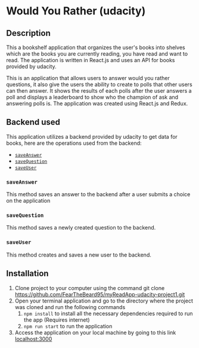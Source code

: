 # Would You Rather (udacity)

## Description

This a bookshelf application that organizes the user's books into shelves which are the books you are currently reading, you have read and want to read. The application is written in React.js and uses an API for books provided by udacity.

This is an application that allows users to answer would you rather questions, it also give the users the ability to create to polls that other users can then answer. It shows the results of each polls after the user answers a poll and displays a leaderboard to show who the champion of ask and answering polls is. The application was created using React.js and Redux.

## Backend used

This application utilizes a backend provided by udacity to get data for books, here are the operations used from the backend:

- [`saveAnswer`](#getall)
- [`saveQuestion`](#update)
- [`saveUser`](#search)

### `saveAnswer`

This method saves an answer to the backend after a user submits a choice on the application

### `saveQuestion`

This method saves a newly created question to the backend.

### `saveUser`

This method creates and saves a new user to the backend.

## Installation

1. Clone project to your computer using the command git clone https://github.com/FearTheBeard95/myReadApp-udacity-project1.git
2. Open your terminal application and go to the directory where the project was cloned and run the following commands
      1. `npm install` to install all the necessary dependencies required to run the app (Requires internet)
      2. `npm run start` to run the application
3. Access the application on your local machine by going to this link [localhost:3000](http://localhost:3000/) 

